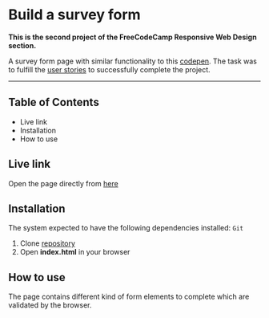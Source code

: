 # Build a survey form  

**This is the second project of the FreeCodeCamp Responsive Web Design section.**

A survey form page with similar functionality to this [codepen](https://codepen.io/freeCodeCamp/full/VPaoNP).
The task was to fulfill the [user stories](https://learn.freecodecamp.org/responsive-web-design/responsive-web-design-projects/build-a-survey-form) to successfully complete the project.

***

## Table of Contents
* Live link
* Installation
* How to use

## Live link  
Open the page directly from [here](https://gizmo01.github.io/Build-a-Survey-Form/)  


## Installation  
The system expected to have the following dependencies installed: `Git`

1. Clone [repository](#)
2. Open **index.html** in your browser

## How to use  
The page contains different kind of form elements to complete which are validated by the browser.


